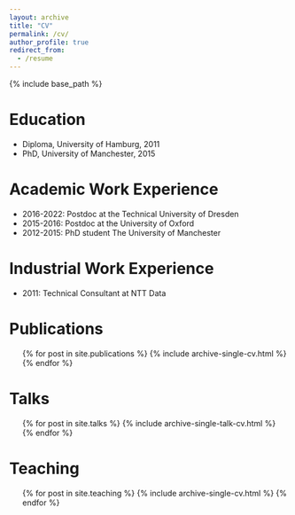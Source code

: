 ```yaml
---
layout: archive
title: "CV"
permalink: /cv/
author_profile: true
redirect_from:
  - /resume
---
```


{% include base_path %}

Education
======
* Diploma, University of Hamburg, 2011
* PhD, University of Manchester, 2015

Academic Work Experience
======
* 2016-2022: Postdoc at the Technical University of Dresden
* 2015-2016: Postdoc at the University of Oxford
* 2012-2015: PhD student The University of Manchester

Industrial Work Experience
======
* 2011: Technical Consultant at NTT Data
  
Publications
======
  <ul>{% for post in site.publications %}
    {% include archive-single-cv.html %}
  {% endfor %}</ul>
  
Talks
======
  <ul>{% for post in site.talks %}
    {% include archive-single-talk-cv.html %}
  {% endfor %}</ul>
  
Teaching
======
  <ul>{% for post in site.teaching %}
    {% include archive-single-cv.html %}
  {% endfor %}</ul>
  
